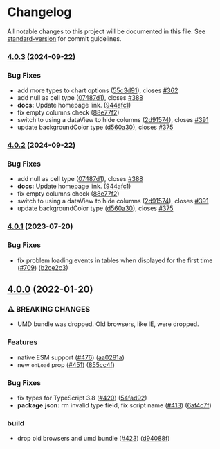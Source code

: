 # Changelog

All notable changes to this project will be documented in this file. See [standard-version](https://github.com/conventional-changelog/standard-version) for commit guidelines.

### [4.0.3](https://github.com/RakanNimer/react-google-charts/compare/v4.0.1...v4.0.3) (2024-09-22)


### Bug Fixes

* add more types to chart options ([55c3d91](https://github.com/RakanNimer/react-google-charts/commit/55c3d915f535e8ebfed033de935267c3e4aa218f)), closes [#362](https://github.com/RakanNimer/react-google-charts/issues/362)
* add null as cell type ([07487d1](https://github.com/RakanNimer/react-google-charts/commit/07487d1aa28bd3b07adc69b273070948f470b1a6)), closes [#388](https://github.com/RakanNimer/react-google-charts/issues/388)
* **docs:** Update homepage link. ([944afc1](https://github.com/RakanNimer/react-google-charts/commit/944afc1f1766af52184bd07aa9196b2e56ae9cbb))
* fix empty columns check ([88e77f2](https://github.com/RakanNimer/react-google-charts/commit/88e77f2cba2923518d116f3ad23310abd7356940))
* switch to using a dataView to hide columns ([2d91574](https://github.com/RakanNimer/react-google-charts/commit/2d91574f6286ab88ac9f75a68ead5f8d90783af9)), closes [#391](https://github.com/RakanNimer/react-google-charts/issues/391)
* update backgroundColor type ([d560a30](https://github.com/RakanNimer/react-google-charts/commit/d560a30d63fff94ca0585b9fa5d9d61e6e1191fd)), closes [#375](https://github.com/RakanNimer/react-google-charts/issues/375)

### [4.0.2](https://github.com/RakanNimer/react-google-charts/compare/v4.0.1...v4.0.2) (2024-09-22)


### Bug Fixes

* add null as cell type ([07487d1](https://github.com/RakanNimer/react-google-charts/commit/07487d1aa28bd3b07adc69b273070948f470b1a6)), closes [#388](https://github.com/RakanNimer/react-google-charts/issues/388)
* **docs:** Update homepage link. ([944afc1](https://github.com/RakanNimer/react-google-charts/commit/944afc1f1766af52184bd07aa9196b2e56ae9cbb))
* fix empty columns check ([88e77f2](https://github.com/RakanNimer/react-google-charts/commit/88e77f2cba2923518d116f3ad23310abd7356940))
* switch to using a dataView to hide columns ([2d91574](https://github.com/RakanNimer/react-google-charts/commit/2d91574f6286ab88ac9f75a68ead5f8d90783af9)), closes [#391](https://github.com/RakanNimer/react-google-charts/issues/391)
* update backgroundColor type ([d560a30](https://github.com/RakanNimer/react-google-charts/commit/d560a30d63fff94ca0585b9fa5d9d61e6e1191fd)), closes [#375](https://github.com/RakanNimer/react-google-charts/issues/375)

### [4.0.1](https://github.com/RakanNimer/react-google-charts/compare/v4.0.0...v4.0.1) (2023-07-20)


### Bug Fixes

* fix problem loading events in tables when displayed for the first time ([#709](https://github.com/RakanNimer/react-google-charts/issues/709)) ([b2ce2c3](https://github.com/RakanNimer/react-google-charts/commit/b2ce2c330c4951f6735e44e943c3556a8651c58a))

## [4.0.0](https://github.com/RakanNimer/react-google-charts/compare/v2.0.29...v4.0.0) (2022-01-20)


### ⚠ BREAKING CHANGES

* UMD bundle was dropped. Old browsers, like IE, were dropped.

### Features

* native ESM support ([#476](https://github.com/RakanNimer/react-google-charts/issues/476)) ([aa0281a](https://github.com/RakanNimer/react-google-charts/commit/aa0281a3ba8892ba9a6d640c0d0637504a2e6f0a))
* new `onLoad` prop  ([#451](https://github.com/RakanNimer/react-google-charts/issues/451)) ([855cc4f](https://github.com/RakanNimer/react-google-charts/commit/855cc4fbe8c9cfa9b73fa89ab9a51b6f00340faa))


### Bug Fixes

* fix types for TypeScript 3.8 ([#420](https://github.com/RakanNimer/react-google-charts/issues/420)) ([54fad92](https://github.com/RakanNimer/react-google-charts/commit/54fad92265cd792d6558f6c33d07ba0d60694214))
* **package.json:** rm invalid type field, fix script name ([#413](https://github.com/RakanNimer/react-google-charts/issues/413)) ([6af4c7f](https://github.com/RakanNimer/react-google-charts/commit/6af4c7f667b1c743ea644c0d150db42f32811336))


### build

* drop old browsers and umd bundle ([#423](https://github.com/RakanNimer/react-google-charts/issues/423)) ([d94088f](https://github.com/RakanNimer/react-google-charts/commit/d94088f5f508519d190e811689aed552dc31b9e8))
